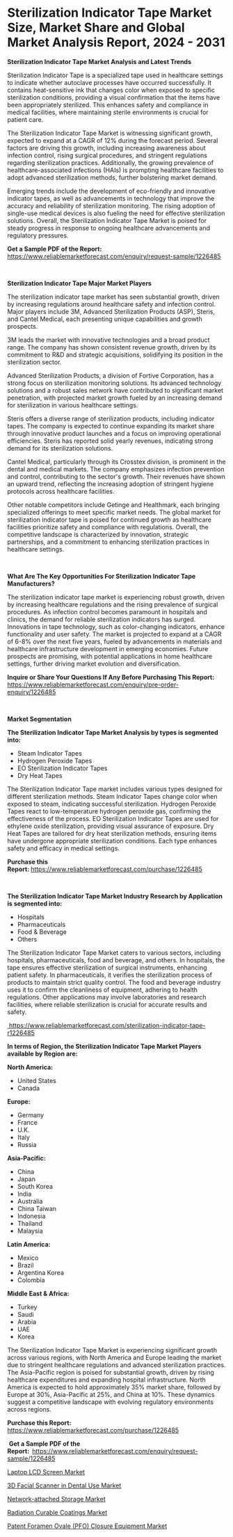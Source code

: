 <p><h1>Sterilization Indicator Tape Market Size, Market Share and Global Market Analysis Report, 2024 - 2031</h1></p><p><strong>Sterilization Indicator Tape Market Analysis and Latest Trends</strong></p>
<p><p>Sterilization Indicator Tape is a specialized tape used in healthcare settings to indicate whether autoclave processes have occurred successfully. It contains heat-sensitive ink that changes color when exposed to specific sterilization conditions, providing a visual confirmation that the items have been appropriately sterilized. This enhances safety and compliance in medical facilities, where maintaining sterile environments is crucial for patient care.</p><p>The Sterilization Indicator Tape Market is witnessing significant growth, expected to expand at a CAGR of 12% during the forecast period. Several factors are driving this growth, including increasing awareness about infection control, rising surgical procedures, and stringent regulations regarding sterilization practices. Additionally, the growing prevalence of healthcare-associated infections (HAIs) is prompting healthcare facilities to adopt advanced sterilization methods, further bolstering market demand.</p><p>Emerging trends include the development of eco-friendly and innovative indicator tapes, as well as advancements in technology that improve the accuracy and reliability of sterilization monitoring. The rising adoption of single-use medical devices is also fueling the need for effective sterilization solutions. Overall, the Sterilization Indicator Tape Market is poised for steady progress in response to ongoing healthcare advancements and regulatory pressures.</p></p>
<p><strong>Get a Sample PDF of the Report:&nbsp;</strong> <a href="https://www.reliablemarketforecast.com/enquiry/request-sample/1226485?utm_campaign=1082&utm_medium=2&utm_source=Github&utm_content=ia&utm_term=10112024&utm_id=sterilization-indicator-tape">https://www.reliablemarketforecast.com/enquiry/request-sample/1226485</a></p>
<p>&nbsp;</p>
<p><strong>Sterilization Indicator Tape Major Market Players</strong></p>
<p><p>The sterilization indicator tape market has seen substantial growth, driven by increasing regulations around healthcare safety and infection control. Major players include 3M, Advanced Sterilization Products (ASP), Steris, and Cantel Medical, each presenting unique capabilities and growth prospects.</p><p>3M leads the market with innovative technologies and a broad product range. The company has shown consistent revenue growth, driven by its commitment to R&D and strategic acquisitions, solidifying its position in the sterilization sector.</p><p>Advanced Sterilization Products, a division of Fortive Corporation, has a strong focus on sterilization monitoring solutions. Its advanced technology solutions and a robust sales network have contributed to significant market penetration, with projected market growth fueled by an increasing demand for sterilization in various healthcare settings.</p><p>Steris offers a diverse range of sterilization products, including indicator tapes. The company is expected to continue expanding its market share through innovative product launches and a focus on improving operational efficiencies. Steris has reported solid yearly revenues, indicating strong demand for its sterilization solutions.</p><p>Cantel Medical, particularly through its Crosstex division, is prominent in the dental and medical markets. The company emphasizes infection prevention and control, contributing to the sector's growth. Their revenues have shown an upward trend, reflecting the increasing adoption of stringent hygiene protocols across healthcare facilities.</p><p>Other notable competitors include Getinge and Healthmark, each bringing specialized offerings to meet specific market needs. The global market for sterilization indicator tape is poised for continued growth as healthcare facilities prioritize safety and compliance with regulations. Overall, the competitive landscape is characterized by innovation, strategic partnerships, and a commitment to enhancing sterilization practices in healthcare settings.</p></p>
<p>&nbsp;</p>
<p><strong>What Are The Key Opportunities For Sterilization Indicator Tape Manufacturers?</strong></p>
<p><p>The sterilization indicator tape market is experiencing robust growth, driven by increasing healthcare regulations and the rising prevalence of surgical procedures. As infection control becomes paramount in hospitals and clinics, the demand for reliable sterilization indicators has surged. Innovations in tape technology, such as color-changing indicators, enhance functionality and user safety. The market is projected to expand at a CAGR of 6-8% over the next five years, fueled by advancements in materials and healthcare infrastructure development in emerging economies. Future prospects are promising, with potential applications in home healthcare settings, further driving market evolution and diversification.</p></p>
<p><strong>Inquire or Share Your Questions If Any Before Purchasing This Report:</strong> <a href="https://www.reliablemarketforecast.com/enquiry/pre-order-enquiry/1226485?utm_campaign=1082&utm_medium=2&utm_source=Github&utm_content=ia&utm_term=10112024&utm_id=sterilization-indicator-tape">https://www.reliablemarketforecast.com/enquiry/pre-order-enquiry/1226485</a></p>
<p>&nbsp;</p>
<p><strong>Market Segmentation</strong></p>
<p><strong>The Sterilization Indicator Tape Market Analysis by types is segmented into:</strong></p>
<p><ul><li>Steam Indicator Tapes</li><li>Hydrogen Peroxide Tapes</li><li>EO Sterilization Indicator Tapes</li><li>Dry Heat Tapes</li></ul></p>
<p><p>The Sterilization Indicator Tape market includes various types designed for different sterilization methods. Steam Indicator Tapes change color when exposed to steam, indicating successful sterilization. Hydrogen Peroxide Tapes react to low-temperature hydrogen peroxide gas, confirming the effectiveness of the process. EO Sterilization Indicator Tapes are used for ethylene oxide sterilization, providing visual assurance of exposure. Dry Heat Tapes are tailored for dry heat sterilization methods, ensuring items have undergone appropriate sterilization conditions. Each type enhances safety and efficacy in medical settings.</p></p>
<p><strong>Purchase this Report:&nbsp;</strong><a href="https://www.reliablemarketforecast.com/purchase/1226485?utm_campaign=1082&utm_medium=2&utm_source=Github&utm_content=ia&utm_term=10112024&utm_id=sterilization-indicator-tape">https://www.reliablemarketforecast.com/purchase/1226485</a></p>
<p>&nbsp;</p>
<p><strong>The Sterilization Indicator Tape Market Industry Research by Application is segmented into:</strong></p>
<p><ul><li>Hospitals</li><li>Pharmaceuticals</li><li>Food & Beverage</li><li>Others</li></ul></p>
<p><p>The Sterilization Indicator Tape Market caters to various sectors, including hospitals, pharmaceuticals, food and beverage, and others. In hospitals, the tape ensures effective sterilization of surgical instruments, enhancing patient safety. In pharmaceuticals, it verifies the sterilization process of products to maintain strict quality control. The food and beverage industry uses it to confirm the cleanliness of equipment, adhering to health regulations. Other applications may involve laboratories and research facilities, where reliable sterilization is crucial for accurate results and safety.</p></p>
<p><a href="https://www.reliablemarketforecast.com/sterilization-indicator-tape-r1226485?utm_campaign=1082&utm_medium=2&utm_source=Github&utm_content=ia&utm_term=10112024&utm_id=sterilization-indicator-tape">&nbsp;https://www.reliablemarketforecast.com/sterilization-indicator-tape-r1226485</a></p>
<p><strong>In terms of Region, the Sterilization Indicator Tape Market Players available by Region are:</strong></p>
<p>
    <p> <strong> North America: </strong>
        <ul>
            <li>United States</li>
            <li>Canada</li>
        </ul>
        </p> 
    <p> <strong> Europe: </strong>
        <ul>
            <li>Germany</li>
            <li>France</li>
            <li>U.K.</li>
            <li>Italy</li>
            <li>Russia</li>
        </ul>
        </p> 
    <p> <strong> Asia-Pacific: </strong>
        <ul>
            <li>China</li>
            <li>Japan</li>
            <li>South Korea</li>
            <li>India</li>
            <li>Australia</li>
            <li>China Taiwan</li>
            <li>Indonesia</li>
            <li>Thailand</li>
            <li>Malaysia</li>
        </ul>
        </p> 
    <p> <strong> Latin America: </strong>
        <ul>
            <li>Mexico</li>
            <li>Brazil</li>
            <li>Argentina Korea</li>
            <li>Colombia</li>
        </ul>
        </p> 
    <p> <strong> Middle East & Africa: </strong>
        <ul>
            <li>Turkey</li>
            <li>Saudi</li>
            <li>Arabia</li>
            <li>UAE</li>
            <li>Korea</li>
        </ul>
    </p>
    </p>
<p><p>The Sterilization Indicator Tape Market is experiencing significant growth across various regions, with North America and Europe leading the market due to stringent healthcare regulations and advanced sterilization practices. The Asia-Pacific region is poised for substantial growth, driven by rising healthcare expenditures and expanding hospital infrastructure. North America is expected to hold approximately 35% market share, followed by Europe at 30%, Asia-Pacific at 25%, and China at 10%. These dynamics suggest a competitive landscape with evolving regulatory environments across regions.</p></p>
<p><strong>Purchase this Report: </strong><a href="https://www.reliablemarketforecast.com/purchase/1226485?utm_campaign=1082&utm_medium=2&utm_source=Github&utm_content=ia&utm_term=10112024&utm_id=sterilization-indicator-tape">https://www.reliablemarketforecast.com/purchase/1226485</a></p>
<p>&nbsp;<strong>Get a Sample PDF of the Report:&nbsp;&nbsp;</strong><a href="https://www.reliablemarketforecast.com/enquiry/request-sample/1226485?utm_campaign=1082&utm_medium=2&utm_source=Github&utm_content=ia&utm_term=10112024&utm_id=sterilization-indicator-tape">https://www.reliablemarketforecast.com/enquiry/request-sample/1226485</a></p>
<p><strong></strong></p>
<p><p><a href="https://www.linkedin.com/pulse/strategic-market-insights-global-laptop-lcd-screen-2024-2031-df2ff?utm_campaign=1082&utm_medium=2&utm_source=Github&utm_content=ia&utm_term=10112024&utm_id=sterilization-indicator-tape">Laptop LCD Screen Market</a></p><p><a href="https://issuu.com/reportprime-2/docs/3d-facial-scanner-in-dental-use-mar_5cf79cfa6e706c?utm_campaign=1082&utm_medium=2&utm_source=Github&utm_content=ia&utm_term=10112024&utm_id=sterilization-indicator-tape">3D Facial Scanner in Dental Use Market</a></p><p><a href="https://www.linkedin.com/pulse/network-attached-storage-market-overview-global-trends-future-jfelf?utm_campaign=1082&utm_medium=2&utm_source=Github&utm_content=ia&utm_term=10112024&utm_id=sterilization-indicator-tape">Network-attached Storage Market</a></p><p><a href="https://github.com/marcouhbmammoc/Market-Research-Report-List-1/blob/main/radiation-curable-coatings-market.md?utm_campaign=1082&utm_medium=2&utm_source=Github&utm_content=ia&utm_term=10112024&utm_id=sterilization-indicator-tape">Radiation Curable Coatings Market</a></p><p><a href="https://issuu.com/reportprime-2/docs/patent-foramen-ovale-pfo-closure-eq_a1c401fd363853?utm_campaign=1082&utm_medium=2&utm_source=Github&utm_content=ia&utm_term=10112024&utm_id=sterilization-indicator-tape">Patent Foramen Ovale (PFO) Closure Equipment Market</a></p></p>